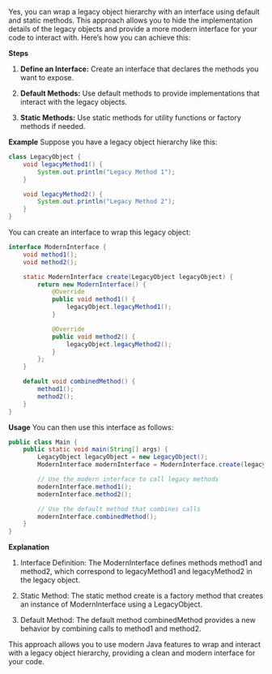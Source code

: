 Yes, you can wrap a legacy object hierarchy with an interface using default and static methods. This approach allows you to hide the implementation details of the legacy objects and provide a more modern interface for your code to interact with. Here’s how you can achieve this:

**Steps**
1. **Define an Interface:**
Create an interface that declares the methods you want to expose.

2. **Default Methods:**
Use default methods to provide implementations that interact with the legacy objects.

3. **Static Methods:**
Use static methods for utility functions or factory methods if needed.

**Example**
Suppose you have a legacy object hierarchy like this:

```java
class LegacyObject {
    void legacyMethod1() {
        System.out.println("Legacy Method 1");
    }

    void legacyMethod2() {
        System.out.println("Legacy Method 2");
    }
}
```

You can create an interface to wrap this legacy object:

```java
interface ModernInterface {
    void method1();
    void method2();

    static ModernInterface create(LegacyObject legacyObject) {
        return new ModernInterface() {
            @Override
            public void method1() {
                legacyObject.legacyMethod1();
            }

            @Override
            public void method2() {
                legacyObject.legacyMethod2();
            }
        };
    }

    default void combinedMethod() {
        method1();
        method2();
    }
}

```

**Usage**
You can then use this interface as follows:

```java
public class Main {
    public static void main(String[] args) {
        LegacyObject legacyObject = new LegacyObject();
        ModernInterface modernInterface = ModernInterface.create(legacyObject);

        // Use the modern interface to call legacy methods
        modernInterface.method1();
        modernInterface.method2();

        // Use the default method that combines calls
        modernInterface.combinedMethod();
    }
}
```

**Explanation**

1. Interface Definition:
The ModernInterface defines methods method1 and method2, which correspond to legacyMethod1 and legacyMethod2 in the legacy object.

2. Static Method:
The static method create is a factory method that creates an instance of ModernInterface using a LegacyObject.

3. Default Method:
The default method combinedMethod provides a new behavior by combining calls to method1 and method2.

This approach allows you to use modern Java features to wrap and interact with a legacy object hierarchy, providing a clean and modern interface for your code.